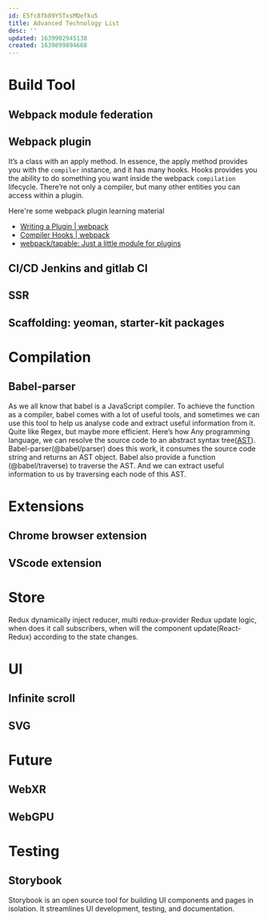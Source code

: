 ```yaml
---
id: E5fc8fb89Y5TxsMQefku5
title: Advanced Technology List
desc: ''
updated: 1639902945138
created: 1639899894668
---
```


# Build Tool

## Webpack module federation

## Webpack plugin

It’s a class with an apply method. In essence, the apply method provides you with the `compiler` instance, and it has many hooks. Hooks provides you the ability to do something you want inside the webpack `compilation` lifecycle. There’re not only a compiler, but many other entities you can access within a plugin.

Here're some webpack plugin learning material

- [Writing a Plugin | webpack](https://webpack.js.org/contribute/writing-a-plugin/)
- [Compiler Hooks | webpack](https://webpack.js.org/api/compiler-hooks/)
- [webpack/tapable: Just a little module for plugins](https://github.com/webpack/tapable#tapable)

## CI/CD Jenkins and gitlab CI

## SSR

## Scaffolding: yeoman, starter-kit packages

# Compilation

## Babel-parser

As we all know that babel is a JavaScript compiler. To achieve the function as a compiler, babel comes with a lot of useful tools, and sometimes we can use this tool to help us analyse code and extract useful information from it. Quite like Regex, but maybe more efficient. Here’s how
Any programming language, we can resolve the source code to an abstract syntax tree([AST](https://astexplorer.net/)). Babel-parser(@babel/parser) does this work, it consumes the source code string and returns an AST object. Babel also provide a function (@babel/traverse) to traverse the AST. And we can extract useful information to us by traversing each node of this AST.

# Extensions

## Chrome browser extension

## VScode extension

# Store

Redux dynamically inject reducer, multi redux-provider
Redux update logic, when does it call subscribers, when will the component update(React-Redux) according to the state changes.

# UI

## Infinite scroll

## SVG

# Future

## WebXR

## WebGPU

# Testing

## Storybook

Storybook is an open source tool for building UI components and pages in isolation. It streamlines UI development, testing, and documentation.
